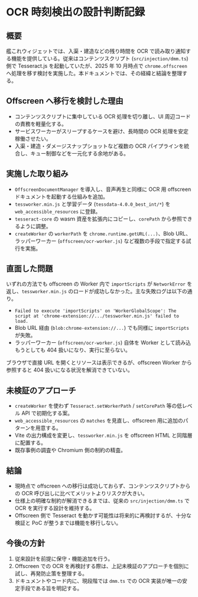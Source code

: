 # OCR 時刻検出の設計判断記録

## 概要

艦これウィジェットでは、入渠・建造などの残り時間を OCR で読み取り通知する機能を提供している。従来はコンテンツスクリプト (`src/injection/dmm.ts`) 側で Tesseract.js を起動していたが、2025 年 10 月時点で `chrome.offscreen` へ処理を移す検討を実施した。本ドキュメントでは、その経緯と結論を整理する。

## Offscreen へ移行を検討した理由

- コンテンツスクリプトに集中している OCR 処理を切り離し、UI 周辺コードの責務を軽量化する。
- サービスワーカーがスリープするケースを避け、長時間の OCR 処理を安定稼働させたい。
- 入渠・建造・ダメージスナップショットなど複数の OCR パイプラインを統合し、キュー制御などを一元化する余地がある。

## 実施した取り組み

- `OffscreenDocumentManager` を導入し、音声再生と同様に OCR 用 offscreen ドキュメントを起動する仕組みを追加。
- `tessworker.min.js` と学習データ (`tessdata-4.0.0_best_int/*`) を `web_accessible_resources` に登録。
- `tesseract-core` の wasｍ 資産を拡張内にコピーし、`corePath` から参照できるように調整。
- `createWorker` の `workerPath` を `chrome.runtime.getURL(...)`、Blob URL、ラッパーワーカー (`offscreen/ocr-worker.js`) など複数の手段で指定する試行を実施。

## 直面した問題

いずれの方法でも offscreen の Worker 内で `importScripts` が `NetworkError` を返し、`tessworker.min.js` のロードが成功しなかった。主な失敗ログは以下の通り。

- `Failed to execute 'importScripts' on 'WorkerGlobalScope': The script at 'chrome-extension://.../tessworker.min.js' failed to load.`
- Blob URL 経由 (`blob:chrome-extension://...`) でも同様に `importScripts` が失敗。
- ラッパーワーカー (`offscreen/ocr-worker.js`) 自体を Worker として読み込もうとしても 404 扱いになり、実行に至らない。

ブラウザで直接 URL を開くとリソースは表示できるが、offscreen Worker から参照すると 404 扱いになる状況を解消できていない。

## 未検証のアプローチ

- `createWorker` を使わず `Tesseract.setWorkerPath` / `setCorePath` 等の低レベル API で初期化する案。
- `web_accessible_resources` の `matches` を見直し、offscreen 用に追加のパターンを用意する。
- Vite の出力構成を変更し、`tessworker.min.js` を offscreen HTML と同階層に配置する。
- 既存事例の調査や Chromium 側の制約の精査。

## 結論

- 現時点で offscreen への移行は成功しておらず、コンテンツスクリプトからの OCR 呼び出しに比べてメリットよりリスクが大きい。
- 仕様上の明確な制約が解消できるまでは、従来の `src/injection/dmm.ts` で OCR を実行する設計を維持する。
- Offscreen 側で Tesseract を動かす可能性は将来的に再検討するが、十分な検証と PoC が整うまでは機能を移行しない。

## 今後の方針

1. 従来設計を前提に保守・機能追加を行う。
2. Offscreen での OCR を再検討する際は、上記未検証のアプローチを個別に試し、再発防止策を整理する。
3. ドキュメントやコード内に、現段階では `dmm.ts` での OCR 実装が唯一の安定手段である旨を明記する。
